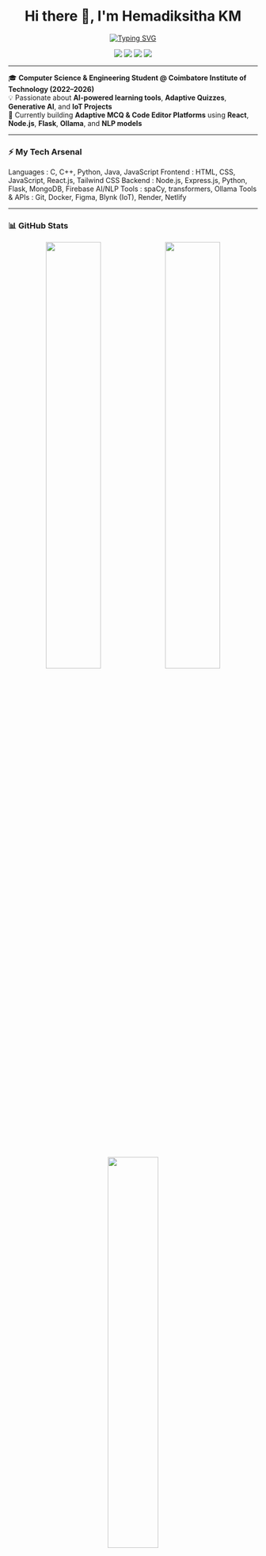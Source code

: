 <h1 align="center">Hi there 👋, I'm Hemadiksitha KM</h1>

<p align="center">
  <a href="https://github.com/Hemadiksitha">
    <img src="https://readme-typing-svg.demolab.com?font=Fira+Code&weight=500&size=20&duration=3000&pause=1000&center=true&vCenter=true&width=435&lines=CSE+Student+%40+CIT;Full+Stack+Developer;Generative+AI+%7C+NLP+Explorer;IoT+%7C+Hackathon+Enthusiast" alt="Typing SVG" />
  </a>
</p>

<p align="center">
  <a href="mailto:hema.diksitha@gmail.com"><img src="https://img.shields.io/badge/email-contact%20me-blue?style=flat&logo=gmail" /></a>
  <a href="https://www.linkedin.com/in/hemadiksithakm"><img src="https://img.shields.io/badge/LinkedIn-Hemadiksitha-blue?style=flat&logo=linkedin" /></a>
  <a href="https://github.com/Hemadiksitha"><img src="https://img.shields.io/badge/GitHub-@Hemadiksitha-black?style=flat&logo=github" /></a>
  <img src="https://komarev.com/ghpvc/?username=Hemadiksitha&label=Profile%20views&color=0e75b6&style=flat" />
</p>

---

🎓 **Computer Science & Engineering Student @ Coimbatore Institute of Technology (2022–2026)**  
💡 Passionate about **AI-powered learning tools**, **Adaptive Quizzes**, **Generative AI**, and **IoT Projects**  
🔧 Currently building **Adaptive MCQ & Code Editor Platforms** using **React**, **Node.js**, **Flask**, **Ollama**, and **NLP models**

---

### ⚡ My Tech Arsenal


Languages     : C, C++, Python, Java, JavaScript
Frontend      : HTML, CSS, JavaScript, React.js, Tailwind CSS
Backend       : Node.js, Express.js, Python, Flask, MongoDB, Firebase
AI/NLP Tools  : spaCy, transformers, Ollama
Tools & APIs  : Git, Docker, Figma, Blynk (IoT), Render, Netlify

---

### 📊 GitHub Stats
<p align="center"> <img src="https://github-readme-stats.vercel.app/api?username=Hemadiksitha&show_icons=true&theme=radical" width="47%" /> <img src="https://github-readme-streak-stats.herokuapp.com/?user=Hemadiksitha&theme=radical" width="47%" /> </p> <p align="center"> <img src="https://github-readme-stats.vercel.app/api/top-langs/?username=Hemadiksitha&layout=compact&theme=radical" width="45%" /> </p>

---

### 🏆 GitHub Activity & Trophies
<p align="center"> <img src="https://github-profile-summary-cards.vercel.app/api/cards/profile-details?username=Hemadiksitha&theme=radical" /> </p> <p align="center"> <img src="https://github-profile-trophy.vercel.app/?username=Hemadiksitha&theme=matrix&column=7&no-bg=true&no-frame=true" /> </p>

---

⭐ Thanks for visiting my profile! Let’s connect and collaborate on innovative projects! 🚀
